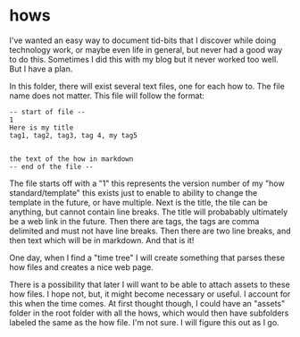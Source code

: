 hows
====

I've wanted an easy way to document tid-bits that I discover while doing technology work, or maybe even life in general, but never had a good way to do this. Sometimes I did this with my blog but it never worked too well. But I have a plan.

In this folder, there will exist several text files, one for each how to. The file name does not matter. This file will follow the format:
```
-- start of file --  
1  
Here is my title  
tag1, tag2, tag3, tag 4, my tag5  
  
  
the text of the how in markdown  
-- end of the file --
```
The file starts off with a "1" this represents the version number of my "how standard/template" this exists just to enable to ability to change the template in the future, or have multiple. Next is the title, the tile can be anything, but cannot contain line breaks. The title will probabably ultimately be a web link in the future. Then there are tags, the tags are comma delimited and must not have line breaks. Then there are two line breaks, and then text which will be in markdown. And that is it!

One day, when I find a "time tree" I will create something that parses these how files and creates a nice web page.

There is a possibility that later I will want to be able to attach assets to these how files. I hope not, but, it might become necessary or useful. I account for this when the time comes. At first thought though, I could have an "assets" folder in the root folder with all the hows, which would then have subfolders labeled the same as the how file. I'm not sure. I will figure this out as I go.
